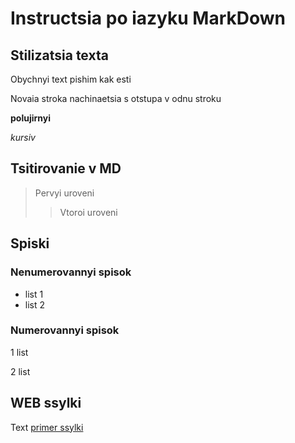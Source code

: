 # Instructsia po iazyku MarkDown

## Stilizatsia texta

Obychnyi text pishim kak esti

Novaia stroka nachinaetsia s otstupa v odnu stroku

**polujirnyi**

*kursiv*

## Tsitirovanie v MD

> Pervyi uroveni
>> Vtoroi uroveni

## Spiski
### Nenumerovannyi spisok

* list 1
* list 2

### Numerovannyi spisok

1 list

2 list

## WEB ssylki

Text [primer ssylki](http.example.com "vsplyvaiushaiia podskazka") 